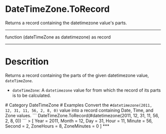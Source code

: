 ﻿# DateTimeZone.ToRecord
Returns a record containing the datetimezone value's parts.
***
function (dateTimeZone as datetimezone) as record
***
# Descrition 
Returns a record containing the parts of the given datetimezone value, <code>dateTimeZone</code>.
 <ul>
        <li><code>dateTimeZone</code>: A <code>datetimezone</code> value for from which the record of its parts is to be calculated.</li>    
      </ul>
# Category 
DateTimeZone
# Examples 
Convert the <code>#datetimezone(2011, 12, 31, 11, 56, 2, 8, 0)</code> value into a record containing Date, Time, and Zone values.
```
DateTimeZone.ToRecord(#datetimezone(2011, 12, 31, 11, 56, 2, 8, 0))
```
> [
      Year = 2011,
      Month = 12,
      Day = 31,
      Hour = 11,
      Minute = 56,
      Second = 2,
      ZoneHours = 8,
      ZoneMinutes = 0
]
***
